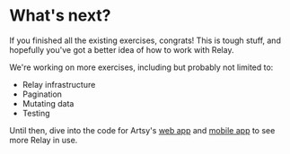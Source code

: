 # What's next?

If you finished all the existing exercises, congrats! This is tough stuff, and hopefully you've got a better idea of how to work with Relay. 

We're working on more exercises, including but probably not limited to: 

- Relay infrastructure
- Pagination
- Mutating data
- Testing

Until then, dive into the code for Artsy's [web app](https://github.com/artsy/force) and [mobile app](https://github.com/artsy/eigen) to see more Relay in use.